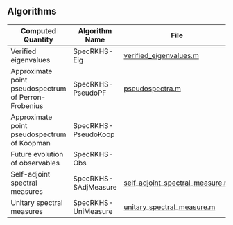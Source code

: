 ## Algorithms

| Computed Quantity                              | Algorithm Name             | File |
|------------------------------------------------|----------------------------|-----------------------------|
| Verified eigenvalues                           | SpecRKHS-Eig               | [verified_eigenvalues.m](https://github.com/GustavConradie1/SpecRKHS/blob/main/src/verified_eigenvalues.m) |
| Approximate point pseudospectrum of Perron-Frobenius | SpecRKHS-PseudoPF    | [pseudospectra.m](https://github.com/GustavConradie1/SpecRKHS/blob/main/src/pseudospectra.m) |
| Approximate point pseudospectrum of Koopman    | SpecRKHS-PseudoKoop        | |
| Future evolution of observables                | SpecRKHS-Obs               | |
| Self-adjoint spectral measures                 | SpecRKHS-SAdjMeasure       | [self_adjoint_spectral_measure.m](https://github.com/GustavConradie1/SpecRKHS/blob/main/src/self_adjoint_spectral_measure.m) |
| Unitary spectral measures                      | SpecRKHS-UniMeasure        | [unitary_spectral_measure.m](https://github.com/GustavConradie1/SpecRKHS/blob/main/src/unitary_spectral_measure.m) |
